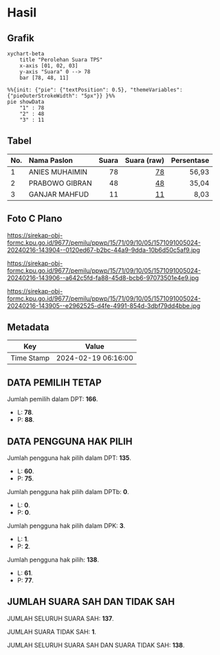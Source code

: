 # Hasil

## Grafik

```mermaid
xychart-beta
    title "Perolehan Suara TPS"
    x-axis [01, 02, 03]
    y-axis "Suara" 0 --> 78
    bar [78, 48, 11]
```

```mermaid
%%{init: {"pie": {"textPosition": 0.5}, "themeVariables": {"pieOuterStrokeWidth": "5px"}} }%%
pie showData
    "1" : 78
    "2" : 48
    "3" : 11
```

## Tabel

| No. | Nama Paslon    | Suara | Suara (raw) | Persentase |
|:--- |:-------------- | -----:| -----------:| ----------:|
| 1   | ANIES MUHAIMIN | 78    | [78][p-1]   | 56,93      |
| 2   | PRABOWO GIBRAN | 48    | [48][p-2]   | 35,04      |
| 3   | GANJAR MAHFUD  | 11    | [11][p-3]   | 8,03       |


[p-1]: https://github.com/gigit-pemilu/pemilu-2024-15-jambi/blob/main/pilpres/hitung-suara/sub/15-jambi/sub/71-kota-jambi/sub/09-alam-barajo/sub/1005-beliung/sub/024-tps/sub/paslon-1.txt
[p-2]: https://github.com/gigit-pemilu/pemilu-2024-15-jambi/blob/main/pilpres/hitung-suara/sub/15-jambi/sub/71-kota-jambi/sub/09-alam-barajo/sub/1005-beliung/sub/024-tps/sub/paslon-2.txt
[p-3]: https://github.com/gigit-pemilu/pemilu-2024-15-jambi/blob/main/pilpres/hitung-suara/sub/15-jambi/sub/71-kota-jambi/sub/09-alam-barajo/sub/1005-beliung/sub/024-tps/sub/paslon-3.txt

## Foto C Plano

https://sirekap-obj-formc.kpu.go.id/9677/pemilu/ppwp/15/71/09/10/05/1571091005024-20240216-143904--0120ed67-b2bc-44a9-9dda-10b6d50c5af9.jpg

https://sirekap-obj-formc.kpu.go.id/9677/pemilu/ppwp/15/71/09/10/05/1571091005024-20240216-143906--a642c5fd-fa88-45d8-bcb6-97073501e4e9.jpg

https://sirekap-obj-formc.kpu.go.id/9677/pemilu/ppwp/15/71/09/10/05/1571091005024-20240216-143905--e2962525-d4fe-4991-854d-3dbf79dd4bbe.jpg


## Metadata

| Key        | Value               |
| ---------- | ------------------- |
| Time Stamp | 2024-02-19 06:16:00 |


## DATA PEMILIH TETAP

Jumlah pemilih dalam DPT: **166**.
 * L: **78**.
 * P: **88**.

## DATA PENGGUNA HAK PILIH

Jumlah pengguna hak pilih dalam DPT: **135**.
 * L: **60**.
 * P: **75**.

Jumlah pengguna hak pilih dalam DPTb: **0**.
 * L: **0**.
 * P: **0**.

Jumlah pengguna hak pilih dalam DPK: **3**.
 * L: **1**.
 * P: **2**.

Jumlah pengguna hak pilih: **138**.
 * L: **61**.
 * P: **77**.

## JUMLAH SUARA SAH DAN TIDAK SAH

JUMLAH SELURUH SUARA SAH: **137**.

JUMLAH SUARA TIDAK SAH: **1**.

JUMLAH SELURUH SUARA SAH DAN SUARA TIDAK SAH: **138**.


